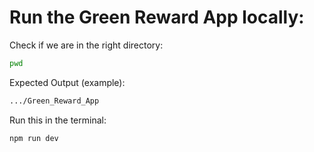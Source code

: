 # Run the Green Reward App locally:

Check if we are in the right directory:

```bash
pwd
```

Expected Output (example):

```bash
.../Green_Reward_App
```

Run this in the terminal:

```bash
npm run dev
```
